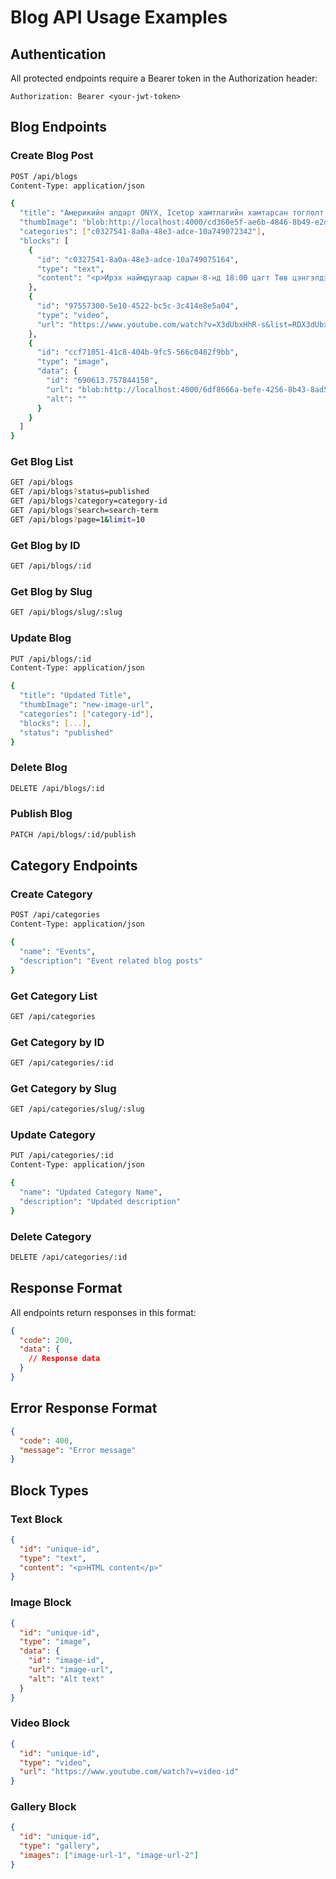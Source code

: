 # Blog API Usage Examples

## Authentication

All protected endpoints require a Bearer token in the Authorization header:

```
Authorization: Bearer <your-jwt-token>
```

## Blog Endpoints

### Create Blog Post

```bash
POST /api/blogs
Content-Type: application/json

{
  "title": "Америкийн алдарт ONYX, Icetop хамтлагийн хамтарсан тоглолт ирэх сард болно",
  "thumbImage": "blob:http://localhost:4000/cd360e5f-ae6b-4846-8b49-e2d8c73ad834",
  "categories": ["c0327541-8a0a-48e3-adce-10a749072342"],
  "blocks": [
    {
      "id": "c0327541-8a0a-48e3-adce-10a749075164",
      "type": "text",
      "content": "<p>Ирэх наймдугаар сарын 8-нд 18:00 цагт Төв цэнгэлдэх хүрээлэнд&nbsp; Америкийн алдарт Old School хамтлаг <strong>\"ONYX\" </strong>Монголын хип хоп урлагийг үүсгэн байгуулагчдын нэг ICETOP хамтлаг хамтран \"Шүтээн минь\" &nbsp;нэртэй тоглолтоо сонсогч фэнүүддээ толилуулахаар болсон байна.</p>"
    },
    {
      "id": "97557300-5e10-4522-bc5c-3c414e8e5a04",
      "type": "video",
      "url": "https://www.youtube.com/watch?v=X3dUbxHhR-s&list=RDX3dUbxHhR-s&start_radio=1"
    },
    {
      "id": "ccf71051-41c8-404b-9fc5-566c0482f9bb",
      "type": "image",
      "data": {
        "id": "690613.757844158",
        "url": "blob:http://localhost:4000/6df8666a-befe-4256-8b43-8ad5999443a8",
        "alt": ""
      }
    }
  ]
}
```

### Get Blog List

```bash
GET /api/blogs
GET /api/blogs?status=published
GET /api/blogs?category=category-id
GET /api/blogs?search=search-term
GET /api/blogs?page=1&limit=10
```

### Get Blog by ID

```bash
GET /api/blogs/:id
```

### Get Blog by Slug

```bash
GET /api/blogs/slug/:slug
```

### Update Blog

```bash
PUT /api/blogs/:id
Content-Type: application/json

{
  "title": "Updated Title",
  "thumbImage": "new-image-url",
  "categories": ["category-id"],
  "blocks": [...],
  "status": "published"
}
```

### Delete Blog

```bash
DELETE /api/blogs/:id
```

### Publish Blog

```bash
PATCH /api/blogs/:id/publish
```

## Category Endpoints

### Create Category

```bash
POST /api/categories
Content-Type: application/json

{
  "name": "Events",
  "description": "Event related blog posts"
}
```

### Get Category List

```bash
GET /api/categories
```

### Get Category by ID

```bash
GET /api/categories/:id
```

### Get Category by Slug

```bash
GET /api/categories/slug/:slug
```

### Update Category

```bash
PUT /api/categories/:id
Content-Type: application/json

{
  "name": "Updated Category Name",
  "description": "Updated description"
}
```

### Delete Category

```bash
DELETE /api/categories/:id
```

## Response Format

All endpoints return responses in this format:

```json
{
  "code": 200,
  "data": {
    // Response data
  }
}
```

## Error Response Format

```json
{
  "code": 400,
  "message": "Error message"
}
```

## Block Types

### Text Block

```json
{
  "id": "unique-id",
  "type": "text",
  "content": "<p>HTML content</p>"
}
```

### Image Block

```json
{
  "id": "unique-id",
  "type": "image",
  "data": {
    "id": "image-id",
    "url": "image-url",
    "alt": "Alt text"
  }
}
```

### Video Block

```json
{
  "id": "unique-id",
  "type": "video",
  "url": "https://www.youtube.com/watch?v=video-id"
}
```

### Gallery Block

```json
{
  "id": "unique-id",
  "type": "gallery",
  "images": ["image-url-1", "image-url-2"]
}
```
